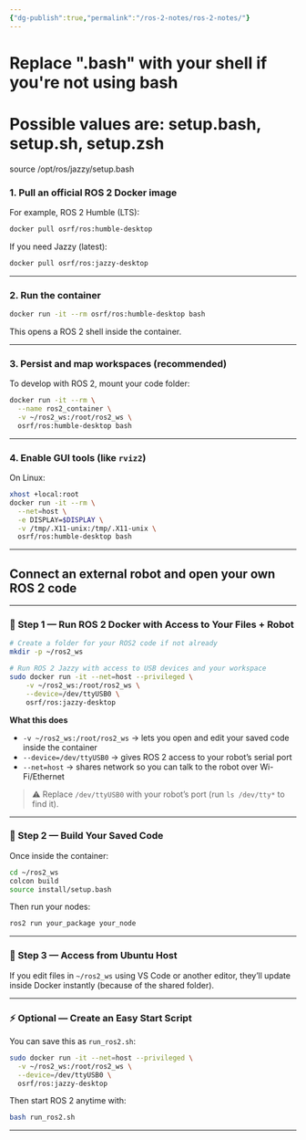 ```yaml
---
{"dg-publish":true,"permalink":"/ros-2-notes/ros-2-notes/"}
---
```



# Replace ".bash" with your shell if you're not using bash
# Possible values are: setup.bash, setup.sh, setup.zsh
source /opt/ros/jazzy/setup.bash

### 1. Pull an official ROS 2 Docker image

For example, ROS 2 Humble (LTS):

```bash
docker pull osrf/ros:humble-desktop
```

If you need Jazzy (latest):

```bash
docker pull osrf/ros:jazzy-desktop
```

---

### 2. Run the container

```bash
docker run -it --rm osrf/ros:humble-desktop bash
```

This opens a ROS 2 shell inside the container.

---

### 3. Persist and map workspaces (recommended)

To develop with ROS 2, mount your code folder:

```bash
docker run -it --rm \
  --name ros2_container \
  -v ~/ros2_ws:/root/ros2_ws \
  osrf/ros:humble-desktop bash
```

---

### 4. Enable GUI tools (like `rviz2`)

On Linux:

```bash
xhost +local:root
docker run -it --rm \
  --net=host \
  -e DISPLAY=$DISPLAY \
  -v /tmp/.X11-unix:/tmp/.X11-unix \
  osrf/ros:humble-desktop bash
```

---

## **Connect an external robot** and **open your own ROS 2 code**

---

### 🧩 Step 1 — Run ROS 2 Docker with Access to Your Files + Robot

```bash
# Create a folder for your ROS2 code if not already
mkdir -p ~/ros2_ws

# Run ROS 2 Jazzy with access to USB devices and your workspace
sudo docker run -it --net=host --privileged \
    -v ~/ros2_ws:/root/ros2_ws \
    --device=/dev/ttyUSB0 \
    osrf/ros:jazzy-desktop
```

**What this does**

- `-v ~/ros2_ws:/root/ros2_ws` → lets you open and edit your saved code inside the container
- `--device=/dev/ttyUSB0` → gives ROS 2 access to your robot’s serial port
- `--net=host` → shares network so you can talk to the robot over Wi-Fi/Ethernet

> ⚠️ Replace `/dev/ttyUSB0` with your robot’s port (run `ls /dev/tty*` to find it).

---

### 🧠 Step 2 — Build Your Saved Code

Once inside the container:

```bash
cd ~/ros2_ws
colcon build
source install/setup.bash
```

Then run your nodes:

```bash
ros2 run your_package your_node
```

---

### 🧰 Step 3 — Access from Ubuntu Host

If you edit files in `~/ros2_ws` using VS Code or another editor, they’ll update inside Docker instantly (because of the shared folder).

---

### ⚡ Optional — Create an Easy Start Script

You can save this as `run_ros2.sh`:

```bash
sudo docker run -it --net=host --privileged \
  -v ~/ros2_ws:/root/ros2_ws \
  --device=/dev/ttyUSB0 \
  osrf/ros:jazzy-desktop
```

Then start ROS 2 anytime with:

```bash
bash run_ros2.sh
```

---
